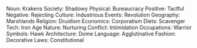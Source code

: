 Noun: Krakens
Society: Shadowy
Physical: Bureaucracy
Positive: Tactful
Negative: Rejecting
Culture: Industrious
Events: Revolution
Geography: Marshlands
Religion: Druidism
Economics: Corporatism
Diets: Scavenger
Tech: Iron Age
Nature: Nurturing
Conflict: Intimidation
Occupations: Warrior
Symbols: Hawk
Architecture: Dome
Language: Agglutinative
Fashion: Decorative
Laws: Constitutional